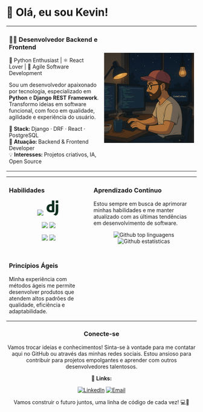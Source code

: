 # 👋 Olá, eu sou Kevin!

<table>
  <tr>
    <td width="50%" valign="top">

### 👨‍💻 Desenvolvedor Backend e Frontend  
🐍 Python Enthusiast | ⚛️ React Lover | 🚀 Agile Software Development

Sou um desenvolvedor apaixonado por tecnologia, especializado em **Python** e **Django REST Framework**.  
Transformo ideias em software funcional, com foco em qualidade, agilidade e experiência do usuário.

🔧 **Stack:** Django · DRF · React · PostgreSQL  
🚀 **Atuação:** Backend & Frontend Developer  
💡 **Interesses:** Projetos criativos, IA, Open Source


</td>
<td align="center">

<img src="https://raw.githubusercontent.com/KevinAG97/KevinAG97/main/assets/codecrafters.png" width="300" alt="Kevin codando estilo Ghibli" />

</td>
  </tr>
</table>

<table>
    <tr>
    <td width="40%" valign="top">
        
### Habilidades

<p align="center">
  <img src="https://cdn.simpleicons.org/python/1DBAE6" width="40" />
  <img src="https://raw.githubusercontent.com/KevinAG97/KevinAG97/main/assets/django-logo.png" width="40" />
  </p>
  <p align="center">
  <img src="https://cdn.simpleicons.org/react/61DAFB" width="40" />
  <img src="https://cdn.simpleicons.org/javascript/F7DF1E" width="40" />
    </p>
    <p align="center">
  <img src="https://github.com/user-attachments/assets/b1efbf73-9065-473c-b8f6-f14c71167f0c" width="40" />
  <img src="https://github.com/user-attachments/assets/315b9721-5fdb-436d-bf69-8ffb0618a68e" width="40" />
</p>

<br>
  
### Princípios Ágeis
Minha experiência com métodos ágeis me permite desenvolver produtos que atendem altos padrões de qualidade, eficiência e adaptabilidade.
</td>
  <td width="50%" valign="top">
      
### Aprendizado Contínuo

Estou sempre em busca de aprimorar minhas habilidades e me manter atualizado com as últimas tendências em desenvolvimento de software.

<div align=center>
    <div>
        <img src="https://github-readme-stats.vercel.app/api/top-langs/?username=KevinAG97&layout=compact&langs_count=20&theme=tokyonight" alt="Github top linguagens"/>
    </div>
    <div>
        <img src="https://github-readme-streak-stats.herokuapp.com/?user=KevinAG97&theme=tokyonight" alt="Github estatísticas"/>
    </div>
</div>

</td>
  </tr>
</table>

<div align="center">
  
### Conecte-se

Vamos trocar ideias e conhecimentos! Sinta-se à vontade para me contatar aqui no GitHub ou através das minhas redes sociais. Estou ansioso para contribuir para projetos empolgantes e aprender com outros desenvolvedores talentosos.

🔗 **Links:**


[![LinkedIn](https://img.shields.io/badge/-LinkedIn-0077B5?style=flat-square&logo=linkedin&logoColor=white)](https://www.linkedin.com/in/kevin-garcia-48189824a/)
[![Email](https://img.shields.io/badge/-Email-FF6584?style=flat-square&logo=gmail&logoColor=white)](mailto:kevin.a.g.97@hotmail.com)

Vamos construir o futuro juntos, uma linha de código de cada vez! 💻🚀
</div>
